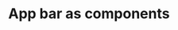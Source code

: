 ---
slug: app-bar-components
version: v1.369.0
title: App bar as components
tags: ['App editor']
description: App header is now a component default for all apps, that can be moved, modified or deleted.
features:
  [
    'Previous app header (with Recompute, Hide bar on view and Author) has been depreciated.',
    'App context Summary.',
    'New component Recompute all to recompute app once or at given frequency.',
    'New component Topbar with a Text component with ctx.summmary and a Recompute all component.',
    'Top bar component is default for all apps (can be moved or deleted).',
  ]
docs: /docs/apps/app_configuration_settings/topbar
video: /videos/topbar.mp4
---